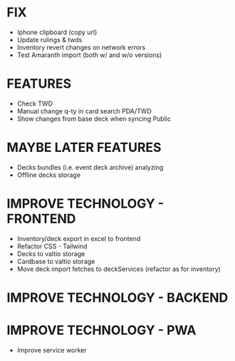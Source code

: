 # FIX
- Iphone clipboard (copy url)
- Update rulings & twds
- Inventory revert changes on network errors
- Test Amaranth import (both w/ and w/o versions)

# FEATURES
- Check TWD
- Manual change q-ty in card search PDA/TWD
- Show changes from base deck when syncing Public

# MAYBE LATER FEATURES
- Decks bundles (i.e. event deck archive) analyzing
- Offline decks storage

# IMPROVE TECHNOLOGY - FRONTEND
- Inventory/deck export in excel to frontend
- Refactor CSS - Tailwind
- Decks to valtio storage
- Cardbase to valtio storage
- Move deck import fetches to deckServices (refactor as for inventory)

# IMPROVE TECHNOLOGY - BACKEND

# IMPROVE TECHNOLOGY - PWA
- Improve service worker
